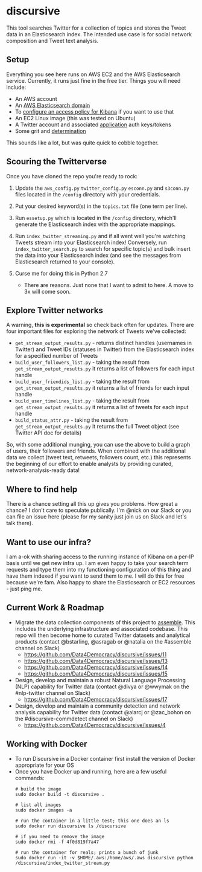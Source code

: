 # discursive

This tool searches Twitter for a collection of topics and stores the Tweet data in an Elasticsearch index. The intended use case is for social network composition and Tweet text analysis. 

## Setup

Everything you see here runs on AWS EC2 and the AWS Elasticsearch service. Currently, it runs just fine in the free tier. Things you will need include:

- An AWS account
- An [AWS Elasticsearch domain](http://docs.aws.amazon.com/elasticsearch-service/latest/developerguide/es-gsg.html)
- To [configure an access policy for Kibana](https://aws.amazon.com/blogs/security/how-to-control-access-to-your-amazon-elasticsearch-service-domain/) if you want to use that
- An EC2 Linux image (this was tested on Ubuntu)
- A Twitter account and associated [application](https://apps.twitter.com/) auth keys/tokens
- Some grit and [determination](http://www.memecenter.com/fun/333919/determination)

This sounds like a lot, but was quite quick to cobble together.

## Scouring the Twitterverse

Once you have cloned the repo you're ready to rock:

1. Update the `aws_config.py` `twitter_config.py` `esconn.py` and `s3conn.py` files located in the `/config` directory with your credentials.

2. Put your desired keyword(s) in the `topics.txt` file (one term per line).

3. Run `essetup.py` which is located in the `/config` directory, which'll generate the Elasticsearch index with the appropriate mappings.

4. Run `index_twitter_streaming.py` and if all went well you're watching Tweets stream into your Elasticsearch index! Conversely, run `index_twitter_search.py` to search for specific topic(s) and bulk insert the data into your Elasticsearch index (and see the messages from Elasticsearch returned to your console).

5. Curse me for doing this in Python 2.7

   - There are reasons. Just none that I want to admit to here. A move to 3x will come soon.

## Explore Twitter networks

A warning, **this is experimental** so check back often for updates. There are four important files for exploring the network of Tweets we've collected:

* `get_stream_output_results.py` - returns distinct handles (usernames in Twitter) and Tweet IDs (statuses in Twitter) from the Elasticsearch index for a specified number of Tweets 
* `build_user_followers_list.py` - taking the result from `get_stream_output_results.py` it returns a list of followers for each input handle
* `build_user_friendids_list.py` - taking the result from `get_stream_output_results.py` it returns a list of friends for each input handle
* `build_user_timelines_list.py` - taking the result from `get_stream_output_results.py` it returns a list of tweets for each input handle
* `build_status_attr.py` - taking the result from `get_stream_output_results.py` it returns the full Tweet object (see Twitter API doc for details)

So, with some additional munging, you can use the above to build a graph of users, their followers and friends. When combined with the additional data we collect (tweet text, retweets, followers count, etc.) this represents the beginning of our effort to enable analysts by providing curated, network-analysis-ready data! 

## Where to find help

There is a chance setting all this up gives you problems. How great a chance? I don't care to speculate publically. I'm @nick on our Slack or you can file an issue here (please for my sanity just join us on Slack and let's talk there).

## Want to use our infra?

I am a-ok with sharing access to the running instance of Kibana on a per-IP basis until we get new infra up. I am even happy to take your search term requests and type them into my functioning configuration of this thing and have them indexed if you want to send them to me. I will do this for free because we're fam. Also happy to share the Elasticsearch or EC2 resources - just ping me. 

## Current Work & Roadmap

- Migrate the data collection components of this project to [assemble](https://github.com/Data4Democracy/assemble). This includes the underlying
infrastructure and associated codebase. This repo will then become home to curated Twitter datasets and analytical products (contact @bstarling, @asragab or @natalia on the #assemble channel on Slack)
    - https://github.com/Data4Democracy/discursive/issues/11
    - https://github.com/Data4Democracy/discursive/issues/13
    - https://github.com/Data4Democracy/discursive/issues/14
    - https://github.com/Data4Democracy/discursive/issues/15
- Design, develop and maintain a robust Natural Language Processing (NLP) capability for Twitter data (contact @divya or @wwymak on the #nlp-twitter channel on Slack)
    - https://github.com/Data4Democracy/discursive/issues/17
- Design, develop and maintain a community detection and network analysis capability for Twitter data (contact @alarcj or @zac_bohon on the #discursive-commdetect channel on Slack)
    - https://github.com/Data4Democracy/discursive/issues/4

## Working with Docker

- To run Discursive in a Docker container first install the version of Docker appropriate for your OS
- Once you have Docker up and running, here are a few useful commands:
    ```
    # build the image
    sudo docker build -t discursive .

    # list all images
    sudo docker images -a

    # run the container in a little test; this one does an ls
    sudo docker run discursive ls /discursive

    # if you need to remove the image
    sudo docker rmi -f 4f0d819f7a47

    # run the container for reals; prints a bunch of junk
    sudo docker run -it -v $HOME/.aws:/home/aws/.aws discursive python /discursive/index_twitter_stream.py
    ```
